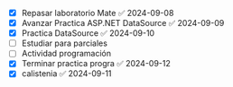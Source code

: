 - [x] Repasar laboratorio Mate ✅ 2024-09-08
- [x] Avanzar Practica ASP.NET DataSource ✅ 2024-09-09
- [x] Practica DataSource ✅ 2024-09-10
- [ ] Estudiar para parciales
- [ ] Actividad programación
- [x] Terminar practica progra ✅ 2024-09-12
- [x] calistenia ✅ 2024-09-11
